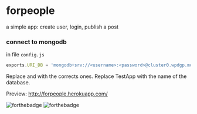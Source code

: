 # forpeople
a simple app: create user, login, publish a post 

### connect to mongodb
in file ```config.js```
```javascript
exports.URI_DB = 'mongodb+srv://<username>:<password>@cluster0.wpdgp.mongodb.net/TestApp?retryWrites=true&w=majority';
```
Replace <username> and <password> with the corrects ones. Replace TestApp with the name of the database.

Preview: http://forpeople.herokuapp.com/
  
![forthebadge](https://forthebadge.com/images/badges/built-with-love.svg)
![forthebadge](https://forthebadge.com/images/badges/made-with-javascript.svg)
